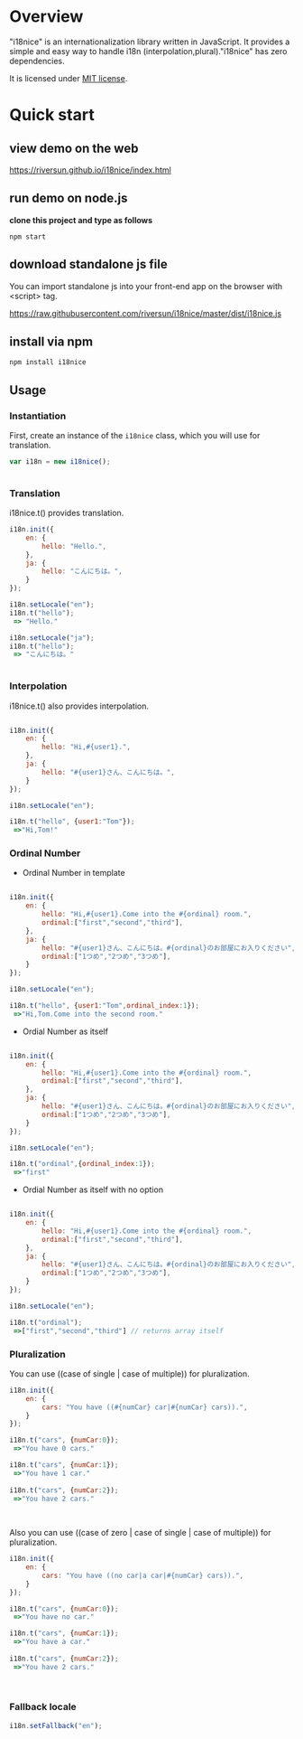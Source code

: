 # Overview
"i18nice" is an internationalization library written in JavaScript.
It provides a simple and easy way to handle i18n (interpolation,plural)."i18nice" has zero dependencies. 

It is licensed under [MIT license](https://opensource.org/licenses/MIT).

# Quick start
## view demo on the web
https://riversun.github.io/i18nice/index.html

## run demo on node.js

**clone this project and type as follows**

```shell
npm start
```

## download standalone js file

You can import standalone js into your front-end app on the browser with &lt;script&gt; tag.

https://raw.githubusercontent.com/riversun/i18nice/master/dist/i18nice.js

## install via npm

```shell
npm install i18nice
```

## Usage

### Instantiation

First, create an instance of the `i18nice` class, which you will use for translation.

```js
var i18n = new i18nice();
 
```

### Translation

i18nice.t() provides translation. 

```js
i18n.init({
    en: {
        hello: "Hello.",
    },
    ja: {
        hello: "こんにちは。",
    }
});

i18n.setLocale("en");
i18n.t("hello");
 => "Hello."

i18n.setLocale("ja");
i18n.t("hello");
 => "こんにちは。"
 
```

### Interpolation

i18nice.t() also provides interpolation. 
    
```js

i18n.init({
    en: {
        hello: "Hi,#{user1}.",
    },
    ja: {
        hello: "#{user1}さん、こんにちは。",
    }
});

i18n.setLocale("en");

i18n.t("hello", {user1:"Tom"});
 =>"Hi,Tom!"

```

### Ordinal Number

- Ordinal Number in template

```js

i18n.init({
    en: {
        hello: "Hi,#{user1}.Come into the #{ordinal} room.",
        ordinal:["first","second","third"],
    },
    ja: {
        hello: "#{user1}さん、こんにちは。#{ordinal}のお部屋にお入りください",
        ordinal:["1つめ","2つめ","3つめ"],
    }
});

i18n.setLocale("en");

i18n.t("hello", {user1:"Tom",ordinal_index:1});
 =>"Hi,Tom.Come into the second room."

```

- Ordial Number as itself

```js

i18n.init({
    en: {
        hello: "Hi,#{user1}.Come into the #{ordinal} room.",
        ordinal:["first","second","third"],
    },
    ja: {
        hello: "#{user1}さん、こんにちは。#{ordinal}のお部屋にお入りください",
        ordinal:["1つめ","2つめ","3つめ"],
    }
});

i18n.setLocale("en");

i18n.t("ordinal",{ordinal_index:1});
 =>"first"

```

- Ordial Number as itself with no option

```js

i18n.init({
    en: {
        hello: "Hi,#{user1}.Come into the #{ordinal} room.",
        ordinal:["first","second","third"],
    },
    ja: {
        hello: "#{user1}さん、こんにちは。#{ordinal}のお部屋にお入りください",
        ordinal:["1つめ","2つめ","3つめ"],
    }
});

i18n.setLocale("en");

i18n.t("ordinal");
 =>["first","second","third"] // returns array itself

```



### Pluralization

You can use ((case of single | case of multiple)) for pluralization.

```js
i18n.init({
    en: {
        cars: "You have ((#{numCar} car|#{numCar} cars)).",
    }
});

i18n.t("cars", {numCar:0});
 =>"You have 0 cars."

i18n.t("cars", {numCar:1});
 =>"You have 1 car."
 
i18n.t("cars", {numCar:2});
 =>"You have 2 cars."
 
 
```

Also you can use ((case of zero | case of single | case of multiple)) for pluralization.

```js
i18n.init({
    en: {
        cars: "You have ((no car|a car|#{numCar} cars)).",
    }
});

i18n.t("cars", {numCar:0});
 =>"You have no car."

i18n.t("cars", {numCar:1});
 =>"You have a car."
 
i18n.t("cars", {numCar:2});
 =>"You have 2 cars."
 
 
```

### Fallback locale

```js
i18n.setFallback("en");
```


